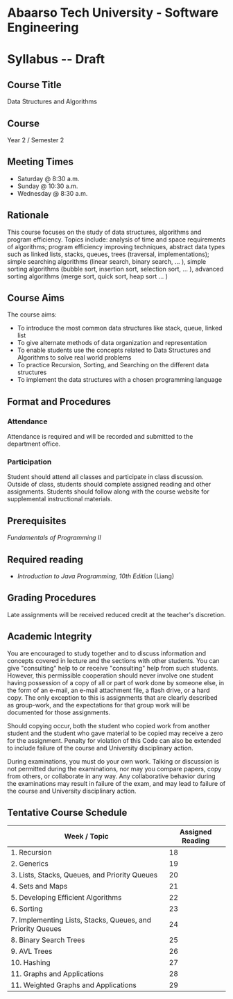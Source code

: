 # Abaarso Tech University - Software Engineering

# Syllabus -- Draft

## Course Title

Data Structures and Algorithms

## Course

Year 2 / Semester 2

## Meeting Times

* Saturday @ 8:30 a.m.
* Sunday @ 10:30 a.m.
* Wednesday @ 8:30 a.m.

## Rationale
This course focuses on the study of data structures, algorithms and program efficiency. Topics include: analysis of time and space requirements of algorithms; program efficiency improving techniques, abstract data types such as linked lists, stacks, queues, trees (traversal, implementations); simple searching algorithms (linear search, binary search, … ), simple sorting algorithms (bubble sort, insertion sort, selection sort, … ), advanced sorting algorithms (merge sort, quick sort, heap sort … )


## Course Aims

The course aims:
-	To introduce the most common data structures like stack, queue, linked list
-	To give alternate methods of data organization and representation
-	To enable students use the concepts related to Data Structures and Algorithms to solve real world problems
-	 To practice Recursion, Sorting, and Searching on the different data structures
-	To implement the data structures with a chosen programming language

## Format and Procedures

### Attendance

Attendance is required and will be recorded and submitted to the department office.

### Participation

Student should attend all classes and participate in class discussion.  Outside of class, students should complete assigned reading and other assignments.  Students should follow along with the course website for supplemental instructional materials.

##  Prerequisites

*Fundamentals of Programming II*

## Required reading

* *Introduction to Java Programming, 10th Edition* (Liang)

## Grading Procedures

Late assignments will be received reduced credit at the teacher's discretion.


## Academic Integrity

You are encouraged to study together and to discuss information and concepts covered in lecture and the sections with other students. You can give "consulting" help to or receive "consulting" help from such students. However, this permissible cooperation should never involve one student having possession of a copy of all or part of work done by someone else, in the form of an e-mail, an e-mail attachment file, a flash drive, or a hard copy.  The only exception to this is assignments that are clearly described as group-work, and the expectations for that group work will be documented for those assignments.

Should copying occur, both the student who copied work from another student and the student who gave material to be copied may receive a zero for the assignment. Penalty for violation of this Code can also be extended to include failure of the course and University disciplinary action.

During examinations, you must do your own work. Talking or discussion is not permitted during the examinations, nor may you compare papers, copy from others, or collaborate in any way. Any collaborative behavior during the examinations may result in failure of the exam, and may lead to failure of the course and University disciplinary action.


## Tentative Course Schedule

Week    / Topic                                            | Assigned Reading     |   
-----------|-----------------------------------------------------
| 1. Recursion | 18
| 2. Generics | 19
| 3. Lists, Stacks, Queues, and Priority Queues | 20
| 4. Sets and Maps | 21
| 5. Developing Efficient Algorithms | 22
| 6. Sorting | 23
| 7. Implementing Lists, Stacks, Queues, and Priority Queues | 24
| 8. Binary Search Trees | 25
| 9. AVL Trees | 26
| 10. Hashing | 27
| 11. Graphs and Applications | 28
| 11. Weighted Graphs and Applications | 29
